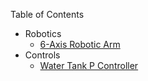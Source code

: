 Table of Contents
* Robotics
    - [6-Axis Robotic Arm](/assets/2025-07-05-robotic-arm/index.html)
* Controls
	- [Water Tank P Controller](https://saj122.github.io/blog/2025/07/15/water-tank-p-control.html)
